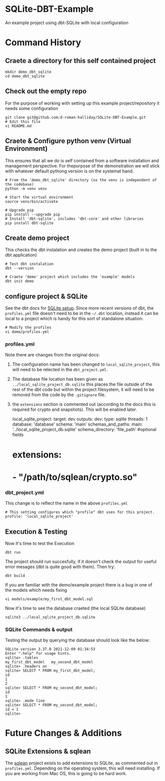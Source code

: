 # SQLite-DBT-Example
An example project using dbt-SQLite with local configuration

# Command History

## Craete a directory for this self contained project

    mkdir demo_dbt_sqlite
    cd demo_dbt_sqlite

## Check out the empty repo
For the purpose of working with setting up this example project/repository it needs some configuration

    git clone git@github.com:d-roman-halliday/SQLite-DBT-Example.git
    # Edit this file
    vi README.md

## Craete & Configure python venv (Virtual Environment)
This ensures that all we do is self contained from a software installation and management perspective.
For thepurpose of the demonstration we will stick with whatever default pythong version is on the systemat hand.

    # From the 'demo_dbt_sqlite' directory (so the venv is independent of the codebase)
    python -m venv venv

    # Start the virtual environment
    source venv/bin/activate

    # Upgrade pip
    pip install --upgrade pip
    # Install 'dbt-sqlite', includes 'dbt-core' and other libraries
    pip install dbt-sqlite

## Create demo project
This checks the dbt instalation and creates the demo project (built in to the dbt application)

    # Test dbt instalation
    dbt --version

    # Craete 'demo' project which includes the 'example' models
    dbt init demo

## configure project & SQLite
See the dbt docs for [SQLite setup](https://docs.getdbt.com/reference/warehouse-setups/sqlite-setup).
Since more recent versions of dbt, the `profiles.yml` file doesn't need to be in the `~/.dbt` location, instead it can be local to a project which is handy for this sort of standalone situation.

    # Modify the profiles
    vi demo/profiles.yml

### profiles.yml
Note there are changes from the original docs:
1. The configuration name has been changed to `local_sqlite_project`, this will need to be relected in the `dbt_project.yml`.
1. The database file location has been given as `../local_sqlite_project_db.sqlite` this places the file outside of the rest of the dbt code but within the project filesystem, it will need to be removed from the code by the `.gitignore` file.
1. the `extensions` section is commented out (according to the docs this is required for crypto and snapshots). This will be enabled later.

    local_sqlite_project:
      target: dev
      outputs:
        dev:
          type: sqlite
          threads: 1
          database: 'database'
          schema: 'main'
          schemas_and_paths:
            main: '../local_sqlite_project_db.sqlite'
          schema_directory: 'file_path'
          #optional fields
    #     extensions:
    #       - "/path/to/sqlean/crypto.so"

### dbt_project.yml
This change is to reflect the name in the above `profiles.yml`

    # This setting configures which "profile" dbt uses for this project.
    profile: 'local_sqlite_project'

## Execution & Testing
Now it's time to test the Execution

    dbt run

The project should run succesfully, if it doesn't check the output for useful error mesages (dbt is quite good with them).
Then try:

    dbt build

If you are familiar with the demo/example project there is a bug in one of the models which needs fixing

    vi models/example/my_first_dbt_model.sql

Now it's time to see the database craeted (the local SQLite database)

    sqlite3 ../local_sqlite_project_db.sqlite

### SQLite Commands & output
Testing the output by querying the database should look like the below:

    SQLite version 3.37.0 2021-12-09 01:34:53
    Enter ".help" for usage hints.
    sqlite> .tables
    my_first_dbt_model   my_second_dbt_model
    sqlite> .headers on
    sqlite> SELECT * FROM my_first_dbt_model;
    id
    1
    2
    sqlite> SELECT * FROM my_second_dbt_model;
    id
    1
    sqlite> .mode line
    sqlite> SELECT * FROM my_second_dbt_model;
    id = 1
    sqlite> 

# Future Changes & Additions

## SQLite Extensions & sqlean
The [sqlean](https://github.com/nalgeon/sqlean) project exists to add extensions to SQLite, as commented out in `profiles.yml`. 
Depending on the operating system, this will need installing.
If you are working from Mac OS, this is going to be hard work.

